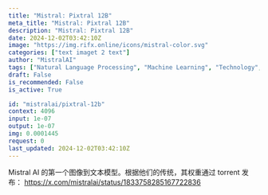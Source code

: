 ```yaml
---
title: "Mistral: Pixtral 12B"
meta_title: "Mistral: Pixtral 12B"
description: "Mistral: Pixtral 12B"
date: 2024-12-02T03:42:10Z
image: "https://img.rifx.online/icons/mistral-color.svg"
categories: ["text imaget 2 text"]
author: "MistralAI"
tags: ["Natural Language Processing", "Machine Learning", "Technology", "Generative AI", "Data Science"]
draft: False
is_recommended: False
is_active: True

id: "mistralai/pixtral-12b"
context: 4096
input: 1e-07
output: 1e-07
img: 0.0001445
request: 0
last_updated: 2024-12-02T03:42:10Z
---
```


Mistral AI 的第一个图像到文本模型。根据他们的传统，其权重通过 torrent 发布： https://x.com/mistralai/status/1833758285167722836

